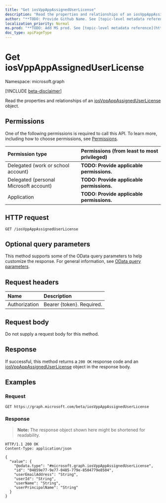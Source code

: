 ```yaml
---
title: "Get iosVppAppAssignedUserLicense"
description: "Read the properties and relationships of an iosVppAppAssignedUserLicense object."
author: "**TODO: Provide Github Name. See [topic-level metadata reference](https://msgo.azurewebsites.net/add/document/guidelines/metadata.html#topic-level-metadata)**"
localization_priority: Normal
ms.prod: "**TODO: Add MS prod. See [topic-level metadata reference](https://msgo.azurewebsites.net/add/document/guidelines/metadata.html#topic-level-metadata)**"
doc_type: apiPageType
---
```


# Get iosVppAppAssignedUserLicense
Namespace: microsoft.graph

[!INCLUDE [beta-disclaimer](../../includes/beta-disclaimer.md)]

Read the properties and relationships of an [iosVppAppAssignedUserLicense](../resources/iosvppappassigneduserlicense.md) object.

## Permissions
One of the following permissions is required to call this API. To learn more, including how to choose permissions, see [Permissions](/graph/permissions-reference).

|Permission type|Permissions (from least to most privileged)|
|:---|:---|
|Delegated (work or school account)|**TODO: Provide applicable permissions.**|
|Delegated (personal Microsoft account)|**TODO: Provide applicable permissions.**|
|Application|**TODO: Provide applicable permissions.**|

## HTTP request

<!-- {
  "blockType": "ignored"
}
-->
``` http
GET /iosVppAppAssignedUserLicense
```

## Optional query parameters
This method supports some of the OData query parameters to help customize the response. For general information, see [OData query parameters](/graph/query-parameters).

## Request headers
|Name|Description|
|:---|:---|
|Authorization|Bearer {token}. Required.|

## Request body
Do not supply a request body for this method.

## Response

If successful, this method returns a `200 OK` response code and an [iosVppAppAssignedUserLicense](../resources/iosvppappassigneduserlicense.md) object in the response body.

## Examples

### Request
<!-- {
  "blockType": "request",
  "name": "get_iosvppappassigneduserlicense"
}
-->
``` http
GET https://graph.microsoft.com/beta/iosVppAppAssignedUserLicense
```


### Response
>**Note:** The response object shown here might be shortened for readability.
<!-- {
  "blockType": "response",
  "truncated": true,
  "@odata.type": "microsoft.graph.iosVppAppAssignedUserLicense"
}
-->
``` http
HTTP/1.1 200 OK
Content-Type: application/json

{
  "value": {
    "@odata.type": "#microsoft.graph.iosVppAppAssignedUserLicense",
    "id": "04859e77-9e77-0485-779e-8504779e8504",
    "userEmailAddress": "String",
    "userId": "String",
    "userName": "String",
    "userPrincipalName": "String"
  }
}
```

